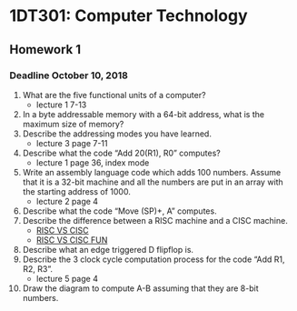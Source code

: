 # 1DT301: Computer Technology
## Homework 1
### Deadline October 10, 2018
1. What are the five functional units of a computer?
    - lecture 1 7-13
2. In a byte addressable memory with a 64-bit address, what is the maximum size of memory?
3. Describe the addressing modes you have learned.
    - lecture 3 page 7-11
4. Describe what the code “Add 20(R1), R0” computes?
    - lecture 1 page 36, index mode
5. Write an assembly language code which adds 100 numbers. Assume that it is a 32-bit machine and all the numbers are put in an array with the starting address of 1000.
    - lecture 2 page 4
6. Describe what the code “Move (SP)+, A” computes.
7. Describe the difference between a RISC machine and a CISC machine.
    - [RISC VS CISC](https://youtu.be/_EKgwOAAWZA)
    - [RISC VS CISC FUN](https://youtu.be/a4kgtygCZBc)
8. Describe what an edge triggered D flipflop is.
9. Describe the 3 clock cycle computation process for the code “Add R1, R2, R3”.
    - lecture 5 page 4
10. Draw the diagram to compute A-B assuming that they are 8-bit numbers.